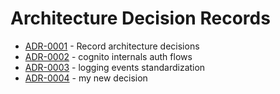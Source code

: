 # Architecture Decision Records

<!-- adrlog -->

* [ADR-0001](0001-record-architecture-decisions.md) - Record architecture decisions
* [ADR-0002](0002-cognito-internals-auth-flows.md) - cognito internals auth flows
* [ADR-0003](0003-logging-events-standardization.md) - logging events standardization
* [ADR-0004](0004-my-new-decision.md) - my new decision

<!-- adrlogstop -->






